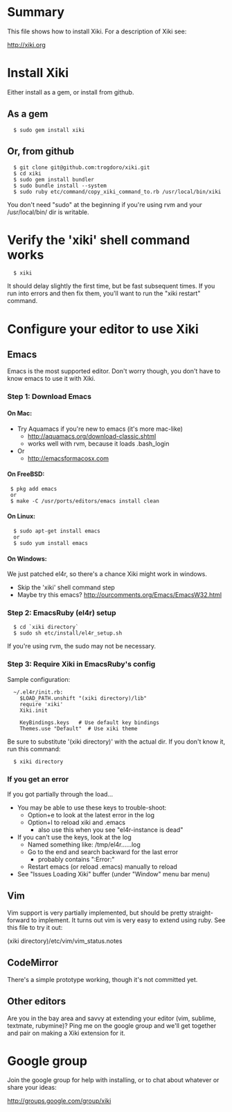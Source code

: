 # Summary

This file shows how to install Xiki.  For a description of Xiki see:

http://xiki.org

# Install Xiki

Either install as a gem, or install from github.

## As a gem

      $ sudo gem install xiki

## Or, from github

      $ git clone git@github.com:trogdoro/xiki.git
      $ cd xiki
      $ sudo gem install bundler
      $ sudo bundle install --system
      $ sudo ruby etc/command/copy_xiki_command_to.rb /usr/local/bin/xiki

You don't need "sudo" at the beginning if you're using rvm and your
/usr/local/bin/ dir is writable.

# Verify the 'xiki' shell command works

      $ xiki

It should delay slightly the first time, but be fast subsequent
times.  If you run into errors and then fix them, you'll want to
run the "xiki restart" command.

# Configure your editor to use Xiki

## Emacs

Emacs is the most supported editor.  Don't worry though, you don't
have to know emacs to use it with Xiki.

### Step 1: Download Emacs

#### On Mac:

- Try Aquamacs if you're new to emacs (it's more mac-like)
   - http://aquamacs.org/download-classic.shtml
   - works well with rvm, because it loads .bash_login
- Or
   - http://emacsformacosx.com

#### On FreeBSD:
     $ pkg add emacs
     or
     $ make -C /usr/ports/editors/emacs install clean

#### On Linux:

      $ sudo apt-get install emacs
      or
      $ sudo yum install emacs

#### On Windows:

We just patched el4r, so there's a chance Xiki might work in windows.

- Skip the 'xiki' shell command step
- Maybe try this emacs? http://ourcomments.org/Emacs/EmacsW32.html

### Step 2: EmacsRuby (el4r) setup

      $ cd `xiki directory`
      $ sudo sh etc/install/el4r_setup.sh

If you're using rvm, the sudo may not be necessary.

### Step 3: Require Xiki in EmacsRuby's config
Sample configuration:

      ~/.el4r/init.rb:
        $LOAD_PATH.unshift "(xiki directory)/lib"
        require 'xiki'
        Xiki.init

        KeyBindings.keys   # Use default key bindings
        Themes.use "Default"  # Use xiki theme

Be sure to substitute '(xiki directory)' with the actual dir.  If you
don't know it, run this command:

      $ xiki directory

### If you get an error

If you got partially through the load...

- You may be able to use these keys to trouble-shoot:
   - Option+e to look at the latest error in the log
   - Option+l to reload xiki and .emacs
      - also use this when you see "el4r-instance is dead"
- If you can't use the keys, look at the log
   - Named something like: /tmp/el4r......log
   - Go to the end and search backward for the last error
      - probably contains ":Error:"
   - Restart emacs (or reload .emacs) manually to reload
- See "Issues Loading Xiki" buffer (under "Window" menu bar menu)

## Vim

Vim support is very partially implemented, but should be pretty
straight-forward to implement.  It turns out vim is very easy to
extend using ruby.  See this file to try it out:

(xiki directory)/etc/vim/vim_status.notes

## CodeMirror

There's a simple prototype working, though it's not committed yet.

## Other editors

Are you in the bay area and savvy at extending your editor (vim,
sublime, textmate, rubymine)?  Ping me on the google group and
we'll get together and pair on making a Xiki extension for it.

# Google group

Join the google group for help with installing, or to chat about
whatever or share your ideas:

http://groups.google.com/group/xiki

